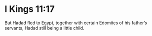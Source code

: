 # I Kings 11:17

But Hadad fled to Egypt, together with certain Edomites of his father’s servants, Hadad still being a little child.
